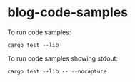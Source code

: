 # blog-code-samples

To run code samples:
```shell
cargo test --lib
```

To run code samples showing stdout:
```shell
cargo test --lib -- --nocapture
```
